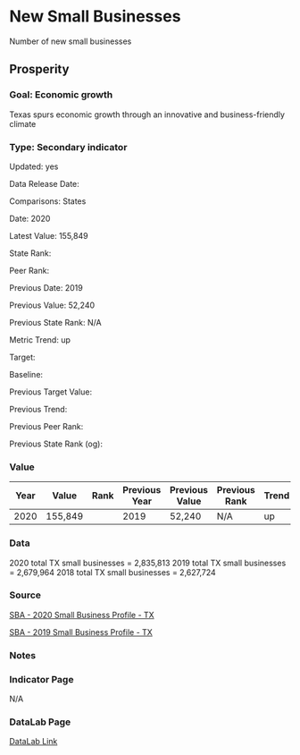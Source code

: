 # New Small Businesses

Number of new small businesses

## Prosperity

### Goal: Economic growth

Texas spurs economic growth through an innovative and business-friendly climate

### Type: Secondary indicator

Updated: yes

Data Release Date: 

Comparisons: States

Date: 2020

Latest Value: 155,849 

State Rank: 

Peer Rank: 

Previous Date: 2019

Previous Value: 52,240

Previous State Rank: N/A

Metric Trend: up

Target: 

Baseline: 

Previous Target Value: 

Previous Trend: 

Previous Peer Rank: 

Previous State Rank (og): 

### Value

| Year        |  Value      | Rank     | Previous Year   | Previous Value | Previous Rank | Trend | 
| ----------- | ----------- | ----------- | ----------- | ----------- | ----------- | -----------|
|    2020     |    155,849  |             |    2019     |    52,240     | N/A         | up        | 

### Data

2020 total TX small businesses = 2,835,813
2019 total TX small businesses = 2,679,964
2018 total TX small businesses = 2,627,724

### Source

[SBA - 2020 Small Business Profile - TX](https://cdn.advocacy.sba.gov/wp-content/uploads/2020/06/04144220/2020-Small-Business-Economic-Profile-TX.pdf)

[SBA - 2019 Small Business Profile - TX](https://cdn.advocacy.sba.gov/wp-content/uploads/2019/04/23142659/2019-Small-Business-Profiles-TX.pdf)

### Notes


### Indicator Page
N/A


### DataLab Page

[DataLab Link](https://datalab.texas2036.org/httymme/small-business-growth?accesskey=uyhhjid)


